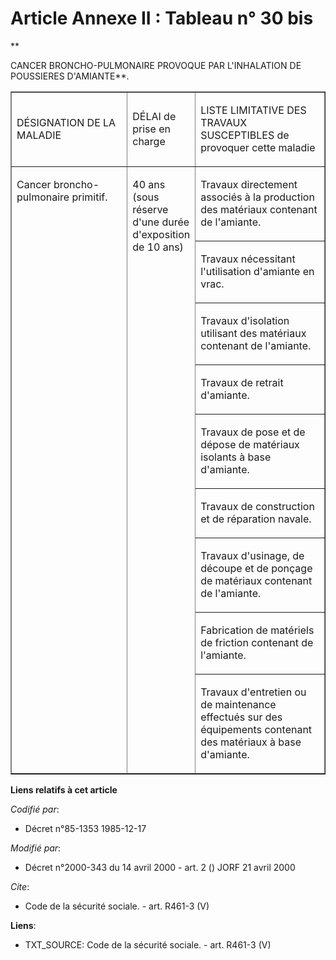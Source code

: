 # Article Annexe II : Tableau n° 30 bis

**

CANCER BRONCHO-PULMONAIRE PROVOQUE PAR L'INHALATION DE POUSSIERES D'AMIANTE**.

<table align="center" border="1" cellpadding="0" cellspacing="0" width="605">
    <tbody>
      <tr>
        <td width="246">

DÉSIGNATION DE LA MALADIE

</td>
        <td width="76">

DÉLAI de prise en charge

</td>
        <td width="283">

LISTE LIMITATIVE DES TRAVAUX SUSCEPTIBLES de provoquer cette maladie

</td>
      </tr>
      <tr>
        <td rowspan="9" valign="top" width="246">

Cancer broncho-pulmonaire primitif.

</td>
        <td rowspan="9" valign="top" width="76">

40 ans (sous réserve d'une durée d'exposition de 10 ans)

</td>
        <td valign="top" width="283">

Travaux directement associés à la production des matériaux contenant de l'amiante.

</td>
      </tr>
      <tr>
        <td valign="top" width="283">

Travaux nécessitant l'utilisation d'amiante en vrac.

</td>
      </tr>
      <tr>
        <td valign="top" width="283">

Travaux d'isolation utilisant des matériaux contenant de l'amiante.

</td>
      </tr>
      <tr>
        <td valign="top" width="283">

Travaux de retrait d'amiante.

</td>
      </tr>
      <tr>
        <td valign="top" width="283">

Travaux de pose et de dépose de matériaux isolants à base d'amiante.

</td>
      </tr>
      <tr>
        <td valign="top" width="283">

Travaux de construction et de réparation navale.

</td>
      </tr>
      <tr>
        <td valign="top" width="283">

Travaux d'usinage, de découpe et de ponçage de matériaux contenant de l'amiante.

</td>
      </tr>
      <tr>
        <td valign="top" width="283">

Fabrication de matériels de friction contenant de l'amiante.

</td>
      </tr>
      <tr>
        <td valign="top" width="283">

Travaux d'entretien ou de maintenance effectués sur des équipements contenant des matériaux à base d'amiante.

</td>
      </tr>
    </tbody>
  </table>

**Liens relatifs à cet article**

_Codifié par_:

  - Décret n°85-1353 1985-12-17

_Modifié par_:

  - Décret n°2000-343 du 14 avril 2000 - art. 2 () JORF 21 avril 2000

_Cite_:

  - Code de la sécurité sociale. - art. R461-3 (V)

**Liens**:

  - TXT_SOURCE: Code de la sécurité sociale. - art. R461-3 (V)
